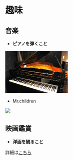 # 趣味

## 音楽 

- **ピアノを弾くこと**

<img src="adtDSC_2415-750x499.jpg" width="200">


- Mr.children

<img src="mr.png" width="200">

## 映画鑑賞　

- **洋画を観ること**

詳細は[こちら]

[こちら]:(https://kodai1221.github.io/Introduction/intoro2.html)


  
